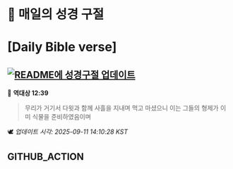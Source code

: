 # 🙏 매일의 성경 구절
# [Daily Bible verse]
## [![README에 성경구절 업데이트](https://github.com/DONGSUKA/first_test/actions/workflows/update-readme-bible.yml/badge.svg)](https://github.com/DONGSUKA/first_test/actions/workflows/update-readme-bible.yml)
<!-- START_BIBLE_VERSE -->
📖 **역대상 12:39**
> 무리가 거기서 다윗과 함께 사흘을 지내며 먹고 마셨으니 이는 그들의 형제가 이미 식물을 준비하였음이며

🕊️ _업데이트 시각: 2025-09-11 14:10:28 KST_
  <!-- END_BIBLE_VERSE -->
## GITHUB_ACTION
